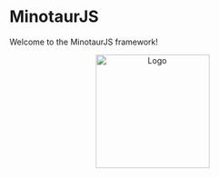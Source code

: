 # MinotaurJS

Welcome to the MinotaurJS framework!

<p align="center">
  <img src="./src/assets/logo.png" alt="Logo" width="200">
</p>